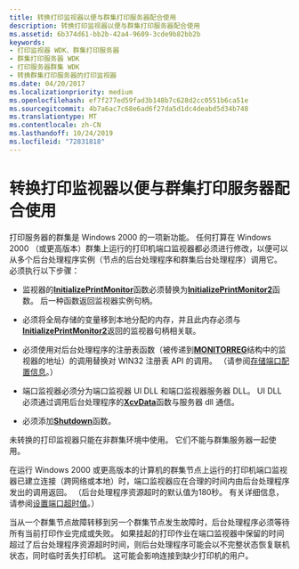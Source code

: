 ```yaml
---
title: 转换打印监视器以便与群集打印服务器配合使用
description: 转换打印监视器以便与群集打印服务器配合使用
ms.assetid: 6b374d61-bb2b-42a4-9609-3cde9b82bb2b
keywords:
- 打印监视器 WDK、群集打印服务器
- 群集打印服务器 WDK
- 打印服务器群集 WDK
- 转换群集打印服务器的打印监视器
ms.date: 04/20/2017
ms.localizationpriority: medium
ms.openlocfilehash: ef7f277ed59fad3b148b7c628d2cc0551b6ca51e
ms.sourcegitcommit: 4b7a6ac7c68e6ad6f27da5d1dc4deabd5d34b748
ms.translationtype: MT
ms.contentlocale: zh-CN
ms.lasthandoff: 10/24/2019
ms.locfileid: "72831818"
---
```

# <a name="converting-print-monitors-for-use-with-clustered-print-servers"></a>转换打印监视器以便与群集打印服务器配合使用





打印服务器的群集是 Windows 2000 的一项新功能。 任何打算在 Windows 2000 （或更高版本）群集上运行的打印机端口监视器都必须进行修改，以便可以从多个后台处理程序实例（节点的后台处理程序和群集后台处理程序）调用它。 必须执行以下步骤：

-   监视器的[**InitializePrintMonitor**](https://docs.microsoft.com/windows-hardware/drivers/ddi/winsplp/nf-winsplp-initializeprintmonitor)函数必须替换为[**InitializePrintMonitor2**](https://docs.microsoft.com/windows-hardware/drivers/ddi/winsplp/nf-winsplp-initializeprintmonitor2)函数。 后一种函数返回监视器实例句柄。

-   必须将全局存储的变量移到本地分配的内存，并且此内存必须与[**InitializePrintMonitor2**](https://docs.microsoft.com/windows-hardware/drivers/ddi/winsplp/nf-winsplp-initializeprintmonitor2)返回的监视器句柄相关联。

-   必须使用对后台处理程序的注册表函数（被传递到[**MONITORREG**](https://docs.microsoft.com/windows-hardware/drivers/ddi/winsplp/ns-winsplp-_monitorreg)结构中的监视器的地址）的调用替换对 WIN32 注册表 API 的调用。 （请参阅[存储端口配置信息](storing-port-configuration-information.md)。）

-   端口监视器必须分为端口监视器 UI DLL 和端口监视器服务器 DLL。 UI DLL 必须通过调用后台处理程序的[**XcvData**](https://docs.microsoft.com/previous-versions/ff564255(v=vs.85))函数与服务器 dll 通信。

-   必须添加[**Shutdown**](https://docs.microsoft.com/previous-versions/ff562646(v=vs.85))函数。

未转换的打印监视器只能在非群集环境中使用。 它们不能与群集服务器一起使用。

在运行 Windows 2000 或更高版本的计算机的群集节点上运行的打印机端口监视器已建立连接（跨网络或本地）时，端口监视器应在合理的时间内由后台处理程序发出的调用返回。 （后台处理程序资源超时的默认值为180秒。 有关详细信息，请参阅[设置端口超时值](setting-port-time-out-values.md)。）

当从一个群集节点故障转移到另一个群集节点发生故障时，后台处理程序必须等待所有当前打印作业完成或失败。 如果挂起的打印作业在端口监视器中保留的时间超过了后台处理程序资源超时时间，则后台处理程序可能会以不完整状态恢复联机状态，同时临时丢失打印机。 这可能会影响连接到缺少打印机的用户。

 

 




